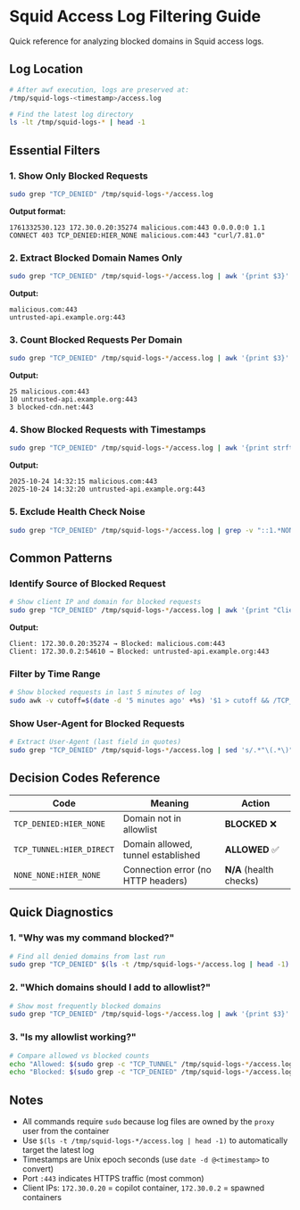 # Squid Access Log Filtering Guide

Quick reference for analyzing blocked domains in Squid access logs.

## Log Location

```bash
# After awf execution, logs are preserved at:
/tmp/squid-logs-<timestamp>/access.log

# Find the latest log directory
ls -lt /tmp/squid-logs-* | head -1
```

## Essential Filters

### 1. Show Only Blocked Requests

```bash
sudo grep "TCP_DENIED" /tmp/squid-logs-*/access.log
```

**Output format:**
```
1761332530.123 172.30.0.20:35274 malicious.com:443 0.0.0.0:0 1.1 CONNECT 403 TCP_DENIED:HIER_NONE malicious.com:443 "curl/7.81.0"
```

### 2. Extract Blocked Domain Names Only

```bash
sudo grep "TCP_DENIED" /tmp/squid-logs-*/access.log | awk '{print $3}' | sort | uniq
```

**Output:**
```
malicious.com:443
untrusted-api.example.org:443
```

### 3. Count Blocked Requests Per Domain

```bash
sudo grep "TCP_DENIED" /tmp/squid-logs-*/access.log | awk '{print $3}' | sort | uniq -c | sort -rn
```

**Output:**
```
25 malicious.com:443
10 untrusted-api.example.org:443
3 blocked-cdn.net:443
```

### 4. Show Blocked Requests with Timestamps

```bash
sudo grep "TCP_DENIED" /tmp/squid-logs-*/access.log | awk '{print strftime("%Y-%m-%d %H:%M:%S", $1), $3}'
```

**Output:**
```
2025-10-24 14:32:15 malicious.com:443
2025-10-24 14:32:20 untrusted-api.example.org:443
```

### 5. Exclude Health Check Noise

```bash
sudo grep "TCP_DENIED" /tmp/squid-logs-*/access.log | grep -v "::1.*NONE_NONE"
```

## Common Patterns

### Identify Source of Blocked Request

```bash
# Show client IP and domain for blocked requests
sudo grep "TCP_DENIED" /tmp/squid-logs-*/access.log | awk '{print "Client:", $2, "→ Blocked:", $3}'
```

**Output:**
```
Client: 172.30.0.20:35274 → Blocked: malicious.com:443
Client: 172.30.0.2:54610 → Blocked: untrusted-api.example.org:443
```

### Filter by Time Range

```bash
# Show blocked requests in last 5 minutes of log
sudo awk -v cutoff=$(date -d '5 minutes ago' +%s) '$1 > cutoff && /TCP_DENIED/' /tmp/squid-logs-*/access.log
```

### Show User-Agent for Blocked Requests

```bash
# Extract User-Agent (last field in quotes)
sudo grep "TCP_DENIED" /tmp/squid-logs-*/access.log | sed 's/.*"\(.*\)"/\1/'
```

## Decision Codes Reference

| Code | Meaning | Action |
|------|---------|--------|
| `TCP_DENIED:HIER_NONE` | Domain not in allowlist | **BLOCKED** ❌ |
| `TCP_TUNNEL:HIER_DIRECT` | Domain allowed, tunnel established | **ALLOWED** ✅ |
| `NONE_NONE:HIER_NONE` | Connection error (no HTTP headers) | **N/A** (health checks) |

## Quick Diagnostics

### 1. "Why was my command blocked?"

```bash
# Find all denied domains from last run
sudo grep "TCP_DENIED" $(ls -t /tmp/squid-logs-*/access.log | head -1) | awk '{print $3}' | sort -u
```

### 2. "Which domains should I add to allowlist?"

```bash
# Show most frequently blocked domains
sudo grep "TCP_DENIED" /tmp/squid-logs-*/access.log | awk '{print $3}' | sed 's/:443$//' | sort | uniq -c | sort -rn | head -10
```

### 3. "Is my allowlist working?"

```bash
# Compare allowed vs blocked counts
echo "Allowed: $(sudo grep -c "TCP_TUNNEL" /tmp/squid-logs-*/access.log)"
echo "Blocked: $(sudo grep -c "TCP_DENIED" /tmp/squid-logs-*/access.log)"
```

## Notes

- All commands require `sudo` because log files are owned by the `proxy` user from the container
- Use `$(ls -t /tmp/squid-logs-*/access.log | head -1)` to automatically target the latest log
- Timestamps are Unix epoch seconds (use `date -d @<timestamp>` to convert)
- Port `:443` indicates HTTPS traffic (most common)
- Client IPs: `172.30.0.20` = copilot container, `172.30.0.2` = spawned containers
